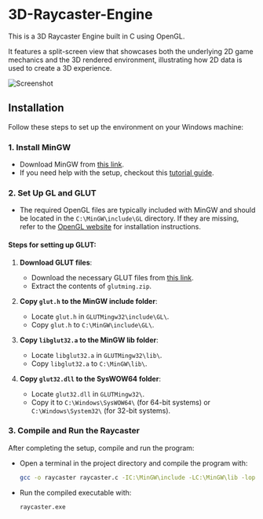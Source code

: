 # 3D-Raycaster-Engine

This is a 3D Raycaster Engine built in C using OpenGL.

It features a split-screen view that showcases both the underlying 2D game mechanics and the 3D rendered environment, illustrating how 2D data is used to create a 3D experience.

![Screenshot](https://github.com/user-attachments/assets/a62e1e2f-1d50-456c-b3d7-6f81388ea0dc)

## Installation

Follow these steps to set up the environment on your Windows machine:

### 1. Install MinGW
- Download MinGW from [this link](https://sourceforge.net/projects/mingw/).
- If you need help with the setup, checkout this [tutorial guide](https://ics.uci.edu/~pattis/common/handouts/mingweclipse/mingw.html).

### 2. Set Up GL and GLUT

- The required OpenGL files are typically included with MinGW and should be located in the `C:\MinGW\include\GL` directory. If they are missing, refer to the [OpenGL website](https://www.opengl.org/) for installation instructions.

#### Steps for setting up GLUT:

1. **Download GLUT files**:
   - Download the necessary GLUT files from [this link](http://chortle.ccsu.edu/Bloodshed/glutming.zip).
   - Extract the contents of `glutming.zip`.

2. **Copy `glut.h` to the MinGW include folder**:
   - Locate `glut.h` in `GLUTMingw32\include\GL\`.
   - Copy `glut.h` to `C:\MinGW\include\GL\`.

3. **Copy `libglut32.a` to the MinGW lib folder**:
   - Locate `libglut32.a` in `GLUTMingw32\lib\`.
   - Copy `libglut32.a` to `C:\MinGW\lib\`.

4. **Copy `glut32.dll` to the SysWOW64 folder**:
   - Locate `glut32.dll` in `GLUTMingw32\`.
   - Copy it to `C:\Windows\SysWOW64\` (for 64-bit systems) or `C:\Windows\System32\` (for 32-bit systems).

### 3. Compile and Run the Raycaster
After completing the setup, compile and run the program:

- Open a terminal in the project directory and compile the program with:
   ```bash
   gcc -o raycaster raycaster.c -IC:\MinGW\include -LC:\MinGW\lib -lopengl32 -lglu32 -lglut32
   ```

- Run the compiled executable with:
   ```bash
   raycaster.exe
   ```
